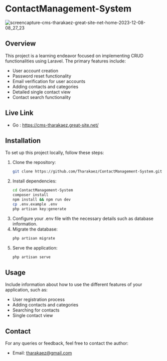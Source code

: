 # ContactManagement-System
![screencapture-cms-tharakaez-great-site-net-home-2023-12-08-08_27_23](https://github.com/Tharakaez/ContactManagement-System/assets/100085288/c8488cfb-4337-4ecd-b5db-98ba862daf8c)

## Overview

This project is a learning endeavor focused on implementing CRUD functionalities using Laravel. The primary features include:
- User account creation
- Password reset functionality
- Email verification for user accounts
- Adding contacts and categories
- Detailed single contact view
- Contact search functionality

## Live Link
- Go : https://cms-tharakaez.great-site.net/

## Installation

To set up this project locally, follow these steps:

1. Clone the repository:
   ```bash
   git clone https://github.com/Tharakaez/ContactManagement-System.git
   
2. Install dependencies:
    ```bash
    cd ContactManagement-System
    composer install
    npm install && npm run dev
    cp .env.example .env
    php artisan key:generate

3. Configure your .env file with the necessary details such as database information.
4. Migrate the database:
   ```bash
   php artisan migrate
5. Serve the application:
   ```bash
   php artisan serve

## Usage

Include information about how to use the different features of your application, such as:
- User registration process
- Adding contacts and categories
- Searching for contacts
- Single contact view

## Contact

For any queries or feedback, feel free to contact the author:
- Email: tharakaez@gmail.com

